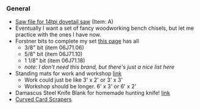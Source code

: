 ### General

- [Saw file for 14tpi dovetail saw](http://www.leevalley.com/us/Wood/page.aspx?p=69854&cat=1,43072,43089&ap=1) (Item: A)
- Eventually I want a set of fancy woodworking bench chisels, but let me practice with the ones I have now.
- Forstner bits to complete my set [this page](http://www.leevalley.com/US/wood/page.aspx?p=63566&cat=1,180,42240,63566) has all
    - 3/8" bit (item 06J71.06)
    - 5/8" bit (item 06J71.10)
    - 1 1/8" bit (item 06J71.18)
    - *note: I don't need this brand, but there's just a nice list here*
- Standing mats for work and workshop [link](https://www.amazon.com/casa-pura-Anti-Fatigue-Runner/dp/B01ITE7WUO/ref=sr_1_4)
    - Work could just be like 3' x 2' or 3' x 3'
    - Workshop should be longer.  6' x 3' or 6' x 2'
- Damascus Steel Knife Blank for homemade hunting knife! [link](http://www.damascus-blanks.com/products/damascus_hunter_knife_blank_blade_hunting_blanks_skinning_skinner_steel_1095hc.php)
- [Curved Card Scrapers](http://www.leevalley.com/US/wood/page.aspx?p=32639&cat=1,310,41069&ap=1)

